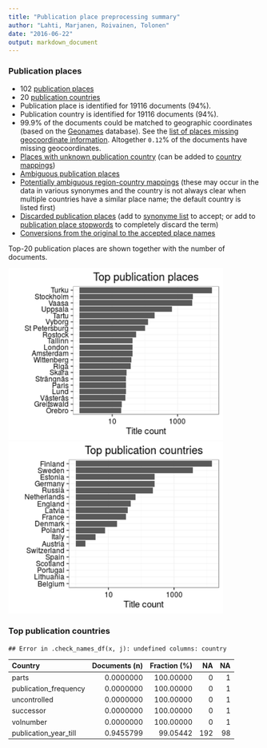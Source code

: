 ```yaml
---
title: "Publication place preprocessing summary"
author: "Lahti, Marjanen, Roivainen, Tolonen"
date: "2016-06-22"
output: markdown_document
---
```


### Publication places

 * 102 [publication places](output.tables/publication_place_accepted.csv)
 * 20 [publication countries](output.tables/country_accepted.csv) 
 * Publication place is identified for 19116 documents (94%). 
 * Publication country is identified for 19116 documents (94%).
 * 99.9% of the documents could be matched to geographic coordinates (based on the [Geonames](http://download.geonames.org/export/dump/) database). See the [list of places missing geocoordinate information](output.tables/absentgeocoordinates.csv). Altogether ``0.12``% of the documents have missing geocoordinates.
 * [Places with unknown publication country](output.tables/publication_place_missingcountry.csv) (can be added to [country mappings](https://github.com/rOpenGov/bibliographica/blob/master/inst/extdata/reg2country.csv))
 * [Ambiguous publication places](output.tables/publication_place_ambiguous.csv)
 * [Potentially ambiguous region-country mappings](output.tables/publication_country_ambiguous.csv) (these may occur in the data in various synonymes and the country is not always clear when multiple countries have a similar place name; the default country is listed first)
 * [Discarded publication places](output.tables/publication_place_discarded.csv) (add to [synonyme list](https://github.com/rOpenGov/bibliographica/blob/master/inst/extdata/PublicationPlaceSynonymes.csv) to accept; or add to [publication place stopwords](https://github.com/rOpenGov/bibliographica/blob/master/inst/extdata/stopwords_for_place.csv) to completely discard the term)
 * [Conversions from the original to the accepted place names](output.tables/publication_place_conversion_nontrivial.csv)

Top-20 publication places are shown together with the number of documents.

<img src="figure/summaryplace-1.png" title="plot of chunk summaryplace" alt="plot of chunk summaryplace" width="430px" /><img src="figure/summaryplace-2.png" title="plot of chunk summaryplace" alt="plot of chunk summaryplace" width="430px" />


### Top publication countries	


```
## Error in .check_names_df(x, j): undefined columns: country
```



|Country               | Documents (n)| Fraction (%)|  NA| NA|
|:---------------------|-------------:|------------:|---:|--:|
|parts                 |     0.0000000|    100.00000|   0|  1|
|publication_frequency |     0.0000000|    100.00000|   0|  1|
|uncontrolled          |     0.0000000|    100.00000|   0|  1|
|successor             |     0.0000000|    100.00000|   0|  1|
|volnumber             |     0.0000000|    100.00000|   0|  1|
|publication_year_till |     0.9455799|     99.05442| 192| 98|

